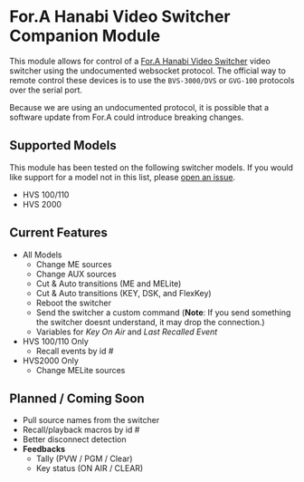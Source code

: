 # For.A Hanabi Video Switcher Companion Module

This module allows for control of a [For.A Hanabi Video Switcher](https://www.for-a.com/products/professional/switcher_p.html) video switcher using the undocumented websocket protocol. The official way to remote control these devices is to use the `BVS-3000/DVS` or `GVG-100` protocols over the serial port.

Because we are using an undocumented protocol, it is possible that a software update from For.A could introduce breaking changes.

## Supported Models

This module has been tested on the following switcher models. If you would like support for a model not in this list, please [open an issue](https://github.com/bitfocus/companion-module-fora-hvs/issues).

- HVS 100/110
- HVS 2000

## Current Features

- All Models
  - Change ME sources
  - Change AUX sources
  - Cut & Auto transitions (ME and MELite)
  - Cut & Auto transitions (KEY, DSK, and FlexKey)
  - Reboot the switcher
  - Send the switcher a custom command (**Note**: If you send something the switcher doesnt understand, it may drop the connection.)
  - Variables for _Key On Air_ and _Last Recalled Event_
- HVS 100/110 Only
  - Recall events by id #
- HVS2000 Only
  - Change MELite sources

## Planned / Coming Soon

- Pull source names from the switcher
- Recall/playback macros by id #
- Better disconnect detection
- **Feedbacks**
  - Tally (PVW / PGM / Clear)
  - Key status (ON AIR / CLEAR)
